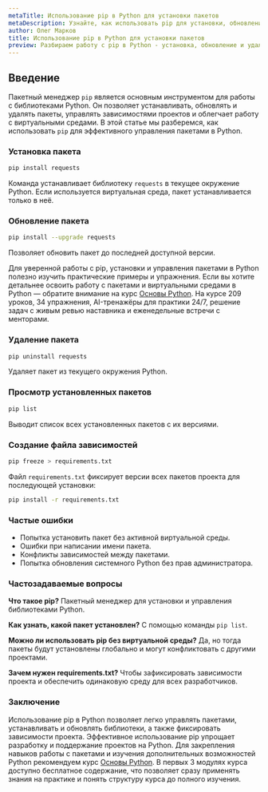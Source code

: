 ```yaml
---
metaTitle: Использование pip в Python для установки пакетов
metaDescription: Узнайте, как использовать pip для установки, обновления и удаления пакетов в Python, а также управлять зависимостями проектов.
author: Олег Марков
title: Использование pip в Python для установки пакетов
preview: Разбираем работу с pip в Python - установка, обновление и удаление пакетов, управление зависимостями и практические советы.
---
```


## Введение

Пакетный менеджер `pip` является основным инструментом для работы с библиотеками Python. Он позволяет устанавливать, обновлять и удалять пакеты, управлять зависимостями проектов и облегчает работу с виртуальными средами.
В этой статье мы разберемся, как использовать `pip` для эффективного управления пакетами в Python.

### Установка пакета

```bash
pip install requests
```

Команда устанавливает библиотеку `requests` в текущее окружение Python. Если используется виртуальная среда, пакет устанавливается только в неё.

### Обновление пакета

```bash
pip install --upgrade requests
```

Позволяет обновить пакет до последней доступной версии.

Для уверенной работы с pip, установки и управления пакетами в Python полезно изучить практические примеры и упражнения. Если вы хотите детальнее освоить работу с пакетами и виртуальными средами в Python — обратите внимание на курс [Основы Python](https://purpleschool.ru/course/python-basics?utm_source=knowledgebase&utm_medium=article&utm_campaign=Ispolzovanie_pip_v_Python_dlya_ustanovki_paketov).
На курсе 209 уроков, 34 упражнения, AI-тренажёры для практики 24/7, решение задач с живым ревью наставника и еженедельные встречи с менторами.

### Удаление пакета

```bash
pip uninstall requests
```

Удаляет пакет из текущего окружения Python.

### Просмотр установленных пакетов

```bash
pip list
```

Выводит список всех установленных пакетов с их версиями.

### Создание файла зависимостей

```bash
pip freeze > requirements.txt
```

Файл `requirements.txt` фиксирует версии всех пакетов проекта для последующей установки:

```bash
pip install -r requirements.txt
```

### Частые ошибки

* Попытка установить пакет без активной виртуальной среды.
* Ошибки при написании имени пакета.
* Конфликты зависимостей между пакетами.
* Попытка обновления системного Python без прав администратора.

### Частозадаваемые вопросы

**Что такое pip?**
Пакетный менеджер для установки и управления библиотеками Python.

**Как узнать, какой пакет установлен?**
С помощью команды `pip list`.

**Можно ли использовать pip без виртуальной среды?**
Да, но тогда пакеты будут установлены глобально и могут конфликтовать с другими проектами.

**Зачем нужен requirements.txt?**
Чтобы зафиксировать зависимости проекта и обеспечить одинаковую среду для всех разработчиков.

### Заключение

Использование pip в Python позволяет легко управлять пакетами, устанавливать и обновлять библиотеки, а также фиксировать зависимости проекта.
Эффективное использование pip упрощает разработку и поддержание проектов на Python. Для закрепления навыков работы с пакетами и изучения дополнительных возможностей Python рекомендуем курс [Основы Python](https://purpleschool.ru/course/python-basics?utm_source=knowledgebase&utm_medium=article&utm_campaign=Ispolzovanie_pip_v_Python_dlya_ustanovki_paketov).
В первых 3 модулях курса доступно бесплатное содержание, что позволяет сразу применять знания на практике и понять структуру курса до полного изучения.
